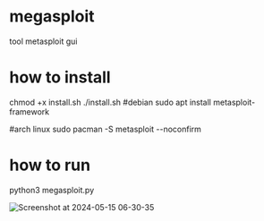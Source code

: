 # megasploit
tool metasploit gui 
# how to install
chmod +x install.sh
./install.sh
#debian
sudo apt install metasploit-framework

#arch linux 
sudo pacman -S metasploit --noconfirm

# how to run 
python3 megasploit.py



![Screenshot at 2024-05-15 06-30-35](https://github.com/NXZ02/megasploit/assets/109139829/a671f4bd-1715-4106-83dc-ef0ab2a1dcb5)
